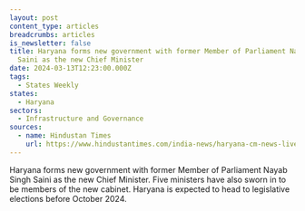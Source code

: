 ```yaml
---
layout: post
content_type: articles
breadcrumbs: articles
is_newsletter: false
title: Haryana forms new government with former Member of Parliament Nayab Singh
  Saini as the new Chief Minister
date: 2024-03-13T12:23:00.000Z
tags:
  - States Weekly
states:
  - Haryana
sectors:
  - Infrastructure and Governance
sources:
  - name: Hindustan Times
    url: https://www.hindustantimes.com/india-news/haryana-cm-news-live-manohar-lal-khattar-chief-minister-bjp-dushyant-chautala-jjp-alliance-latest-updates-today-12-march-101710223463760.html
---
```

Haryana forms new government with former Member of Parliament Nayab Singh Saini as the new Chief Minister. Five ministers have also sworn in to be members of the new cabinet. Haryana is expected to head to legislative elections before October 2024.
